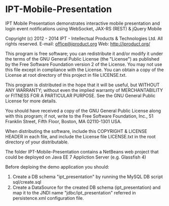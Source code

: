 IPT-Mobile-Presentation
=======================

 IPT Mobile Presentation demonstrates interactive mobile presentation and login event notifications using WebSocket, JAX-RS (REST) &amp; jQuery Mobile

Copyright (c) 2012 - 2014 IPT - Intellectual Products & Technologies Ltd. All rights reserved.
E-mail: office@iproduct.org
Web: http://iproduct.org/

This program is free software; you can redistribute it and/or modify
it under the terms of the GNU General Public License (the "License")
as published by the Free Software Foundation version 2 of the License.
You may not use this file except in compliance with the License. You can
obtain a copy of the License at root directory of this project in file
LICENSE.txt.

This program is distributed in the hope that it will be useful,
but WITHOUT ANY WARRANTY; without even the implied warranty of
MERCHANTABILITY or FITNESS FOR A PARTICULAR PURPOSE. See the
GNU General Public License for more details.

You should have received a copy of the GNU General Public License along
with this program; if not, write to the Free Software Foundation, Inc.,
51 Franklin Street, Fifth Floor, Boston, MA 02110-1301 USA.

When distributing the software, include this COPYRIGHT & LICENSE HEADER
in each file, and include the License file LICENSE.txt in the root directory
of your distributable.

The folder IPT-Mobile-Presentation contains a NetBeans web project that could be
deployed on Java EE 7 Appliction Server (e.g. Glassfish 4)

Before deploing the demo application you should:
1. Create a DB schema "ipt_presentation" by running the MySQL DB script sql/create.sql
2. Create a DataSource for the created DB schema (ipt_presentation) and map it to the JNDI name "jdbc/ipt_presentation" referred in persistence.xml configuration file.

